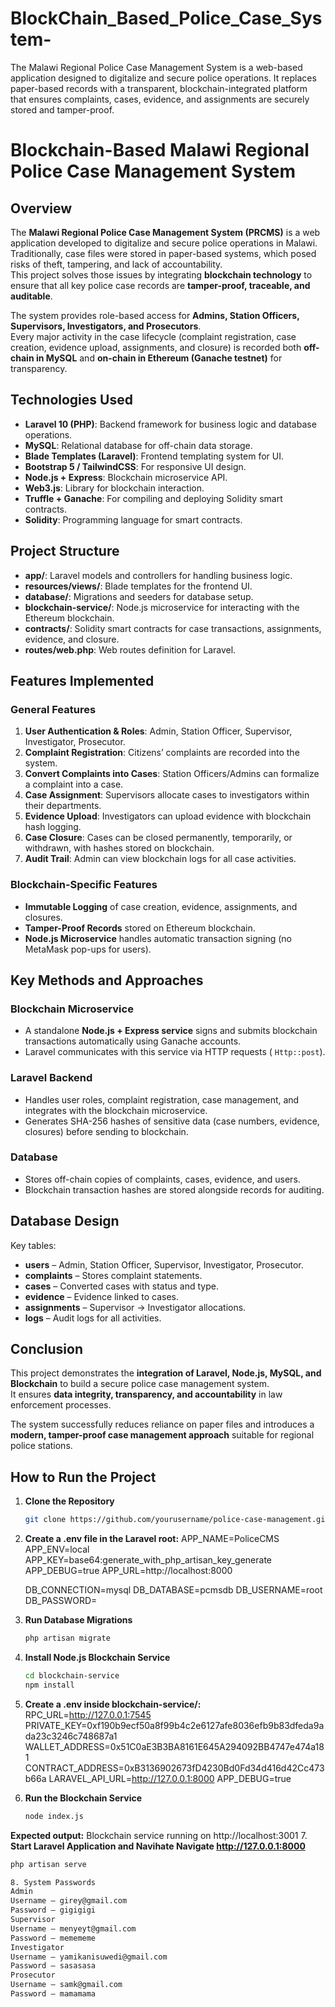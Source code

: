 # BlockChain_Based_Police_Case_System-
The Malawi Regional Police Case Management System is a web-based application designed to digitalize and secure police operations.   It replaces paper-based records with a transparent, blockchain-integrated platform that ensures complaints, cases, evidence, and assignments are securely stored and tamper-proof.

# Blockchain-Based Malawi Regional Police Case Management System

## Overview
The **Malawi Regional Police Case Management System (PRCMS)** is a web application developed to digitalize and secure police operations in Malawi.  
Traditionally, case files were stored in paper-based systems, which posed risks of theft, tampering, and lack of accountability.  
This project solves those issues by integrating **blockchain technology** to ensure that all key police case records are **tamper-proof, traceable, and auditable**.  

The system provides role-based access for **Admins, Station Officers, Supervisors, Investigators, and Prosecutors**.  
Every major activity in the case lifecycle (complaint registration, case creation, evidence upload, assignments, and closure) is recorded both **off-chain in MySQL** and **on-chain in Ethereum (Ganache testnet)** for transparency.  

## Technologies Used
- **Laravel 10 (PHP)**: Backend framework for business logic and database operations.  
- **MySQL**: Relational database for off-chain data storage.  
- **Blade Templates (Laravel)**: Frontend templating system for UI.  
- **Bootstrap 5 / TailwindCSS**: For responsive UI design.  
- **Node.js + Express**: Blockchain microservice API.  
- **Web3.js**: Library for blockchain interaction.  
- **Truffle + Ganache**: For compiling and deploying Solidity smart contracts.  
- **Solidity**: Programming language for smart contracts.  

## Project Structure
- **app/**: Laravel models and controllers for handling business logic.  
- **resources/views/**: Blade templates for the frontend UI.  
- **database/**: Migrations and seeders for database setup.  
- **blockchain-service/**: Node.js microservice for interacting with the Ethereum blockchain.  
- **contracts/**: Solidity smart contracts for case transactions, assignments, evidence, and closure.  
- **routes/web.php**: Web routes definition for Laravel.  

## Features Implemented

### General Features
1. **User Authentication & Roles**: Admin, Station Officer, Supervisor, Investigator, Prosecutor.  
2. **Complaint Registration**: Citizens’ complaints are recorded into the system.  
3. **Convert Complaints into Cases**: Station Officers/Admins can formalize a complaint into a case.  
4. **Case Assignment**: Supervisors allocate cases to investigators within their departments.  
5. **Evidence Upload**: Investigators can upload evidence with blockchain hash logging.  
6. **Case Closure**: Cases can be closed permanently, temporarily, or withdrawn, with hashes stored on blockchain.  
7. **Audit Trail**: Admin can view blockchain logs for all case activities.  

### Blockchain-Specific Features
- **Immutable Logging** of case creation, evidence, assignments, and closures.  
- **Tamper-Proof Records** stored on Ethereum blockchain.  
- **Node.js Microservice** handles automatic transaction signing (no MetaMask pop-ups for users).  

## Key Methods and Approaches

### Blockchain Microservice
- A standalone **Node.js + Express service** signs and submits blockchain transactions automatically using Ganache accounts.  
- Laravel communicates with this service via HTTP requests ( `Http::post`).  

### Laravel Backend
- Handles user roles, complaint registration, case management, and integrates with the blockchain microservice.  
- Generates SHA-256 hashes of sensitive data (case numbers, evidence, closures) before sending to blockchain.  

### Database
- Stores off-chain copies of complaints, cases, evidence, and users.  
- Blockchain transaction hashes are stored alongside records for auditing.  

## Database Design
Key tables:
- **users** – Admin, Station Officer, Supervisor, Investigator, Prosecutor.  
- **complaints** – Stores complaint statements.  
- **cases** – Converted cases with status and type.  
- **evidence** – Evidence linked to cases.  
- **assignments** – Supervisor → Investigator allocations.  
- **logs** – Audit logs for all activities.  

## Conclusion
This project demonstrates the **integration of Laravel, Node.js, MySQL, and Blockchain** to build a secure police case management system.  
It ensures **data integrity, transparency, and accountability** in law enforcement processes.  

The system successfully reduces reliance on paper files and introduces a **modern, tamper-proof case management approach** suitable for regional police stations. 

## How to Run the Project

1. **Clone the Repository**  
   ```bash
   git clone https://github.com/yourusername/police-case-management.git
2. **Create a .env file in the Laravel root:**
     APP_NAME=PoliceCMS
     APP_ENV=local
     APP_KEY=base64:generate_with_php_artisan_key_generate
     APP_DEBUG=true
     APP_URL=http://localhost:8000

     DB_CONNECTION=mysql
     DB_DATABASE=pcmsdb
     DB_USERNAME=root
     DB_PASSWORD=
3. **Run Database Migrations**
   ```bash
   php artisan migrate
4. **Install Node.js Blockchain Service**
    ```bash
   cd blockchain-service
   npm install
5. **Create a .env inside blockchain-service/:**
   RPC_URL=http://127.0.0.1:7545
   PRIVATE_KEY=0xf190b9ecf50a8f99b4c2e6127afe8036efb9b83dfeda9ada23c3246c748687a1
   WALLET_ADDRESS=0x51C0aE3B3BA8161E645A294092BB4747e474a181
   CONTRACT_ADDRESS=0xB3136902673fD4230Bd0Fd34d416d42Cc473b66a
   LARAVEL_API_URL=http://127.0.0.1:8000
   APP_DEBUG=true
6. **Run the Blockchain Service**
     ```bash
   node index.js
  **Expected output:**
  Blockchain service running on http://localhost:3001
7. **Start Laravel Application and Navihate Navigate http://127.0.0.1:8000**
   ```bash
   php artisan serve

8. System Passwords 
Admin  
Username – girey@gmail.com 
Password – gigigigi 
Supervisor 
Username – menyeyt@gmail.com 
Password – memememe 
Investigator  
Username – yamikanisuwedi@gmail.com 
Password – sasasasa 
Prosecutor  
Username – samk@gmail.com 
Password – mamamama



